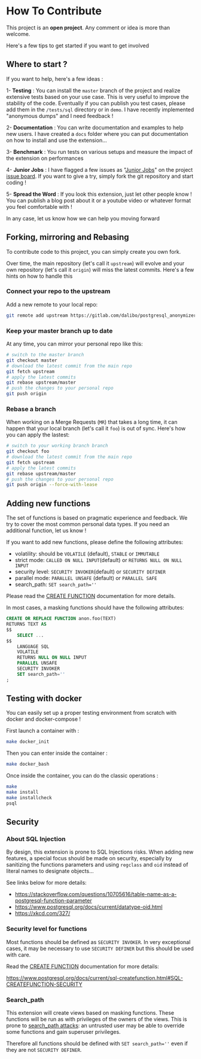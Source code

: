 How To Contribute
===============================================================================

This project is an **open project**. Any comment or idea is more than welcome.

Here's a few tips to get started if you want to get involved

Where to start ?
------------------------------------------------------------------------------

If you want to help, here's a few ideas :

1- **Testing** : You can install the `master` branch of the project and realize
extensive tests based on your use case. This is very useful to improve the
stability of the code. Eventually if you can publish you test cases, please
add them in the `/tests/sql` directory or in `demo`. I have recently
implemented "anonymous dumps" and I need feedback !

2- **Documentation** : You can write documentation and examples to help new
users. I have created a `docs` folder where you can put documentation on
how to install and use the extension...

3- **Benchmark** : You run tests on various setups and measure the impact of the
extension on performances

4- **Junior Jobs** : I have flagged a few issues as "[Junior Jobs]"  on the project
[issue board]. If you want to give a try, simply fork the git repository
and start coding !

5- **Spread the Word** : If you look this extension, just let other people know !
You can publish a blog post about it or a youtube video or whatever format
you feel comfortable with !

In any case, let us know how we can help you moving forward

[Junior Jobs]: https://gitlab.com/dalibo/postgresql_anonymizer/issues?label_name%5B%5D=Junior+Jobs
[issue board]: https://gitlab.com/dalibo/postgresql_anonymizer/issues


Forking, mirroring and Rebasing
-------------------------------------------------------------------------------

To contribute code to this project, you can simply create you own fork.

Over time, the main repository (let's call it `upstream`) will evolve and your
own repository (let's call it `origin`) will miss the latest commits. Here's
a few hints on how to handle this

### Connect your repo to the upstream

Add a new remote to your local repo:

```bash
git remote add upstream https://gitlab.com/dalibo/postgresql_anonymizer.git
```

### Keep your master branch up to date

At any time, you can mirror your personal repo like this:

```bash
# switch to the master branch
git checkout master
# download the latest commit from the main repo
git fetch upstream
# apply the latest commits
git rebase upstream/master
# push the changes to your personal repo
git push origin
```

### Rebase a branch

When working on a Merge Requests (`MR`) that takes a long time, it can happen
that your local branch (let's call it `foo`) is out of sync. Here's how you
can apply the lastest:


```bash
# switch to your working branch branch
git checkout foo
# download the latest commit from the main repo
git fetch upstream
# apply the latest commits
git rebase upstream/master
# push the changes to your personal repo
git push origin --force-with-lease
```




Adding new functions
-------------------------------------------------------------------------------

The set of functions is based on pragmatic experience and feedback. We try to
cover the most common personal data types. If you need an additional function,
let us know !

If you want to add new functions, please define the following attributes:

* volatility: should be `VOLATILE` (default), `STABLE` or `IMMUTABLE`
* strict mode: `CALLED ON NULL INPUT`(default) or `RETURNS NULL ON NULL INPUT`
* security level: `SECURITY INVOKER`(default) or `SECURITY DEFINER`
* parallel mode: `PARALLEL UNSAFE` (default) or `PARALLEL SAFE`
* search_path: `SET search_path=''`

Please read the [CREATE FUNCTION] documentation for more details.

[CREATE FUNCTION]: https://www.postgresql.org/docs/current/sql-createfunction.html


In most cases, a masking functions should have the following attributes:

```sql
CREATE OR REPLACE FUNCTION anon.foo(TEXT)
RETURNS TEXT AS
$$
    SELECT ...
$$
    LANGUAGE SQL
    VOLATILE
    RETURNS NULL ON NULL INPUT
    PARALLEL UNSAFE
    SECURITY INVOKER
    SET search_path=''
;
```

Testing with docker
-------------------------------------------------------------------------------

You can easily set up a proper testing environment from scratch with docker
and docker-compose !

First launch a container with :

```bash
make docker_init
```

Then you can enter inside the container :

```bash
make docker_bash
```

Once inside the container, you can do the classic operations :

```bash
make
make install
make installcheck
psql
```


Security
--------------------------------------------------------------------------------


### About SQL Injection

By design, this extension is prone to SQL Injections risks. When adding new
features, a special focus should be made on security, especially by sanitizing
the functions parameters and using `regclass` and `oid` instead of literal
names to designate objects...

See links below for more details:

* https://stackoverflow.com/questions/10705616/table-name-as-a-postgresql-function-parameter
* https://www.postgresql.org/docs/current/datatype-oid.html
* https://xkcd.com/327/

### Security level for functions

Most functions should be defined as `SECURITY INVOKER`. In very exceptional cases,
it may be necessary to use `SECURITY DEFINER` but this should be used with care.

Read the [CREATE FUNCTION] documentation for more details:

https://www.postgresql.org/docs/current/sql-createfunction.html#SQL-CREATEFUNCTION-SECURITY

### Search_path

This extension will create views based on masking functions. These functions
will be run as with privileges of the owners of the views. This is prone
to [search_path attacks]: an untrusted user may be able to override some
functions and gain superuser privileges.

Therefore all functions should be defined with `SET search_path=''` even if
they are not `SECURITY DEFINER`.

[search_path attacks]: https://www.cybertec-postgresql.com/en/abusing-security-definer-functions/
